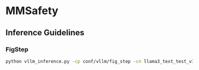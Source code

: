 # MMSafety


## Inference Guidelines

### FigStep

```bash
python vllm_inference.py -cp conf/vllm/fig_step -cn llama3_text_test_v1_0
```